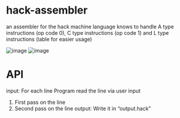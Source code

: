 # hack-assembler
an assembler for the hack machine language
knows to handle A type instructions (op code 0), C type instructions (op code 1) and L type instructions (lable for easier usage)
  

![image](https://user-images.githubusercontent.com/57526797/163774382-5a759c36-fd16-4d23-8d2e-7fa1caf56f4d.png)
![image](https://user-images.githubusercontent.com/57526797/163774626-958ad445-de89-405f-b08e-f82107f19610.png)

# API 
input: For each line Program read the line via user input
1) First pass on the line  
2) Second pass on the line   output: Write it in “output.hack”

